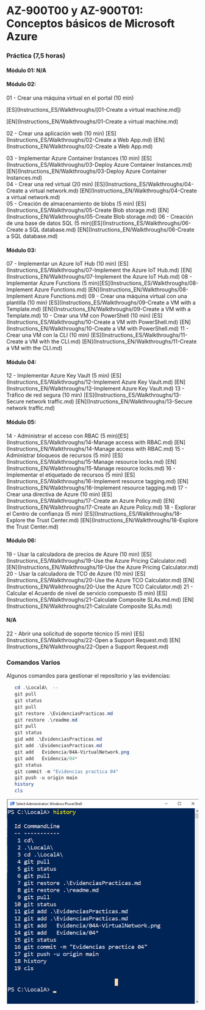# AZ-900T00 y AZ-900T01: Conceptos básicos de Microsoft Azure





###  Práctica (7,5 horas)                                                         
#### Módulo 01: N/A                                                                     
#### Módulo 02:            

01 - Crear una máquina virtual en el portal (10 min) 

[ES](Instructions_ES/Walkthroughs/[01-Create a virtual machine.md]) 

[EN](Instructions_EN/Walkthroughs/01-Create a virtual machine.md) 

02 - Crear una aplicación web (10 min) [ES](Instructions_ES/Walkthroughs/02-Create a Web App.md) [EN](Instructions_EN/Walkthroughs/02-Create a Web App.md) 

03 - Implementar Azure Container Instances  (10 min) [ES](Instructions_ES/Walkthroughs/03-Deploy Azure Container Instances.md) [EN](Instructions_EN/Walkthroughs/03-Deploy Azure Container Instances.md)    
04 - Crear una red virtual  (20 min) [ES](Instructions_ES/Walkthroughs/04-Create a virtual network.md) [EN](Instructions_EN/Walkthroughs/04-Create a virtual network.md)           
05 - Creación de almacenamiento de blobs  (5 min) [ES](Instructions_ES/Walkthroughs/05-Create Blob storage.md) [EN](Instructions_EN/Walkthroughs/05-Create Blob storage.md)
06 - Creación de una base de datos SQL   (5 min)[ES](Instructions_ES/Walkthroughs/06-Create a SQL database.md) [EN](Instructions_EN/Walkthroughs/06-Create a SQL database.md)

#### Módulo 03:            

07 - Implementar un Azure IoT Hub (10 min) [ES](Instructions_ES/Walkthroughs/07-Implement the Azure IoT Hub.md) [EN](Instructions_EN/Walkthroughs/07-Implement the Azure IoT Hub.md) 
08 - Implementar Azure Functions (5 min)[ES](Instructions_ES/Walkthroughs/08-Implement Azure Functions.md) [EN](Instructions_EN/Walkthroughs/08-Implement Azure Functions.md)
09 - Crear una máquina virtual con una plantilla   (10 min) [ES](Instructions_ES/Walkthroughs/09-Create a VM with a Template.md) [EN](Instructions_EN/Walkthroughs/09-Create a VM with a Template.md) 
10 - Crear una VM con PowerShell    (10 min) [ES](Instructions_ES/Walkthroughs/10-Create a VM with PowerShell.md) [EN](Instructions_EN/Walkthroughs/10-Create a VM with PowerShell.md)
11 - Crear una VM con la CLI (10 min) [ES](Instructions_ES/Walkthroughs/11-Create a VM with the CLI.md) [EN](Instructions_EN/Walkthroughs/11-Create a VM with the CLI.md)

#### Módulo 04:            

12 - Implementar Azure Key Vault (5 min) [ES](Instructions_ES/Walkthroughs/12-Implement Azure Key Vault.md) [EN](Instructions_EN/Walkthroughs/12-Implement Azure Key Vault.md)
13 - Tráfico de red segura (10 min) [ES](Instructions_ES/Walkthroughs/13-Secure network traffic.md) [EN](Instructions_EN/Walkthroughs/13-Secure network traffic.md)
#### Módulo 05:
14 - Administrar el acceso con RBAC (5 min)[ES](Instructions_ES/Walkthroughs/14-Manage access with RBAC.md) [EN](Instructions_EN/Walkthroughs/14-Manage access with RBAC.md)
15 - Administrar bloqueos de recursos (5 min) [ES](Instructions_ES/Walkthroughs/15-Manage resource locks.md) [EN](Instructions_EN/Walkthroughs/15-Manage resource locks.md)
16 - Implementar el etiquetado de recursos (5 min) [ES](Instructions_ES/Walkthroughs/16-Implement resource tagging.md) [EN](Instructions_EN/Walkthroughs/16-Implement resource tagging.md)
17 - Crear una directiva de Azure (10 min) [ES](Instructions_ES/Walkthroughs/17-Create an Azure Policy.md) [EN](Instructions_EN/Walkthroughs/17-Create an Azure Policy.md)
18 - Explorar el Centro de confianza (5 min) [ES](Instructions_ES/Walkthroughs/18-Explore the Trust Center.md) [EN](Instructions_EN/Walkthroughs/18-Explore the Trust Center.md)
#### Módulo 06:
19 - Usar la calculadora de precios de Azure (10 min) [ES](Instructions_ES/Walkthroughs/19-Use the Azure Pricing Calculator.md) [EN](Instructions_EN/Walkthroughs/19-Use the Azure Pricing Calculator.md)
20 - Usar la calculadora de TCO de Azure (10 min) [ES](Instructions_ES/Walkthroughs/20-Use the Azure TCO Calculator.md) [EN](Instructions_EN/Walkthroughs/20-Use the Azure TCO Calculator.md)
21 - Calcular el Acuerdo de nivel de servicio compuesto (5 min) [ES](Instructions_ES/Walkthroughs/21-Calculate Composite SLAs.md.md) [EN](Instructions_EN/Walkthroughs/21-Calculate Composite SLAs.md)
####  N/A                  
22 - Abrir una solicitud de soporte técnico (5 min) [ES](Instructions_ES/Walkthroughs/22-Open a Support Request.md) [EN](Instructions_EN/Walkthroughs/22-Open a Support Request.md)

### Comandos Varios
Algunos comandos para gestionar el repositorio y las evidencias:

 ```powershell
    cd .\LocalA\  --
    git pull
    git status
    git pull
    git restore .\EvidenciasPracticas.md
    git restore .\readme.md
    git pull
    git status
    gid add .\EvidenciasPracticas.md
    git add .\EvidenciasPracticas.md
    git add   Evidencia/04A-VirtualNetwork.png
    git add   Evidencia/04*
    git status
    git commit -m "Evidencias practica 04"
    git push -u origin main
    history
    cls
 ```

![Comandos de PowerShell](Images/00-comandos.png)

